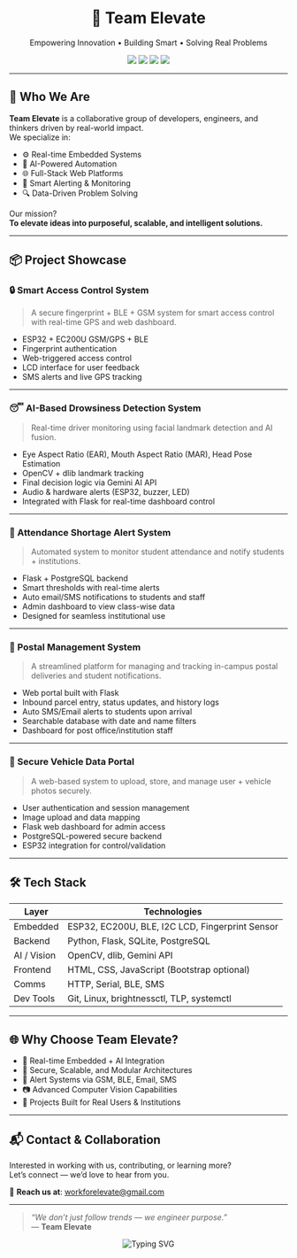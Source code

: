 <h1 align="center">🚀 Team Elevate</h1>
<p align="center">Empowering Innovation • Building Smart • Solving Real Problems</p>

<p align="center">
  <img src="https://img.shields.io/badge/Embedded-ESP32-blue?style=flat-square" />
  <img src="https://img.shields.io/badge/AI-Gemini%20API-yellow?style=flat-square" />
  <img src="https://img.shields.io/badge/Web-Flask-green?style=flat-square" />
  <img src="https://img.shields.io/badge/Database-PostgreSQL-lightblue?style=flat-square" />
</p>

---

## 🌟 Who We Are

**Team Elevate** is a collaborative group of developers, engineers, and thinkers driven by real-world impact.  
We specialize in:

- ⚙️ Real-time Embedded Systems  
- 🤖 AI-Powered Automation  
- 🌐 Full-Stack Web Platforms  
- 📲 Smart Alerting & Monitoring  
- 🔍 Data-Driven Problem Solving

Our mission?  
**To elevate ideas into purposeful, scalable, and intelligent solutions.**

---

## 📦 Project Showcase

### 🔒 Smart Access Control System
> A secure fingerprint + BLE + GSM system for smart access control with real-time GPS and web dashboard.

- ESP32 + EC200U GSM/GPS + BLE
- Fingerprint authentication
- Web-triggered access control
- LCD interface for user feedback
- SMS alerts and live GPS tracking

---

### 😴 AI-Based Drowsiness Detection System
> Real-time driver monitoring using facial landmark detection and AI fusion.

- Eye Aspect Ratio (EAR), Mouth Aspect Ratio (MAR), Head Pose Estimation
- OpenCV + dlib landmark tracking
- Final decision logic via Gemini AI API
- Audio & hardware alerts (ESP32, buzzer, LED)
- Integrated with Flask for real-time dashboard control

---

### 📝 Attendance Shortage Alert System
> Automated system to monitor student attendance and notify students + institutions.

- Flask + PostgreSQL backend
- Smart thresholds with real-time alerts
- Auto email/SMS notifications to students and staff
- Admin dashboard to view class-wise data
- Designed for seamless institutional use

---

### 📮 Postal Management System
> A streamlined platform for managing and tracking in-campus postal deliveries and student notifications.

- Web portal built with Flask
- Inbound parcel entry, status updates, and history logs
- Auto SMS/Email alerts to students upon arrival
- Searchable database with date and name filters
- Dashboard for post office/institution staff

---

### 📸 Secure Vehicle Data Portal
> A web-based system to upload, store, and manage user + vehicle photos securely.

- User authentication and session management
- Image upload and data mapping
- Flask web dashboard for admin access
- PostgreSQL-powered secure backend
- ESP32 integration for control/validation

---

## 🛠️ Tech Stack

| Layer         | Technologies                                           |
|---------------|--------------------------------------------------------|
| Embedded      | ESP32, EC200U, BLE, I2C LCD, Fingerprint Sensor       |
| Backend       | Python, Flask, SQLite, PostgreSQL                     |
| AI / Vision   | OpenCV, dlib, Gemini API                              |
| Frontend      | HTML, CSS, JavaScript (Bootstrap optional)            |
| Comms         | HTTP, Serial, BLE, SMS                                |
| Dev Tools     | Git, Linux, brightnessctl, TLP, systemctl             |

---

## 🌐 Why Choose Team Elevate?

- 🔄 Real-time Embedded + AI Integration  
- 🔐 Secure, Scalable, and Modular Architectures  
- 📡 Alert Systems via GSM, BLE, Email, SMS  
- 📷 Advanced Computer Vision Capabilities  
- 🎯 Projects Built for Real Users & Institutions  

---

## 📬 Contact & Collaboration

Interested in working with us, contributing, or learning more?  
Let’s connect — we’d love to hear from you.

📧 **Reach us at**: [workforelevate@gmail.com](mailto:workforelevate@gmail.com)

---

> _“We don’t just follow trends — we engineer purpose.”_  
> — **Team Elevate**

<p align="center">
  <img src="https://readme-typing-svg.demolab.com?font=Fira+Code&duration=3000&pause=1000&center=true&width=500&lines=Building+the+future+with+code...;Elevating+ideas+into+impactful+solutions!" alt="Typing SVG" />
</p>
